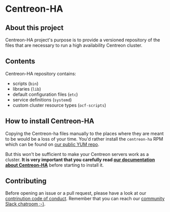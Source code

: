 # Centreon-HA

## About this project

Centreon-HA project's purpose is to provide a versioned repository of the files that are necessary to run a high availability Centreon cluster.

## Contents

Centreon-HA repository contains:

* scripts (`bin`)
* libraries (`lib`)
* default configuration files (`etc`)
* service definitions (`systemd`)
* custom cluster resource types (`ocf-scripts`)

## How to install Centreon-HA

Copying the Centreon-ha files manually to the places where they are meant to be would be a loss of your time. You'd rather install the `centreon-ha` RPM which can be found on [our public YUM repo](https://yum.centreon.com/standard/21.10/el7/stable/noarch/RPMS/).

But this won't be sufficient to make your Centreon servers work as a cluster. **It is very important that you carefully read [our documentation about Centreon-HA](https://docs.centreon.com/current/en/installation/installation-of-centreon-ha/overview.html)** before starting to install it.

## Contributing

Before opening an issue or a pull request, please have a look at our [contrinution code of conduct](https://github.com/centreon/centreon/blob/master/CONTRIBUTING.md). Remember that you can reach our [community Slack chatroom ;-)](https://centreon.github.io/register-slack/).
